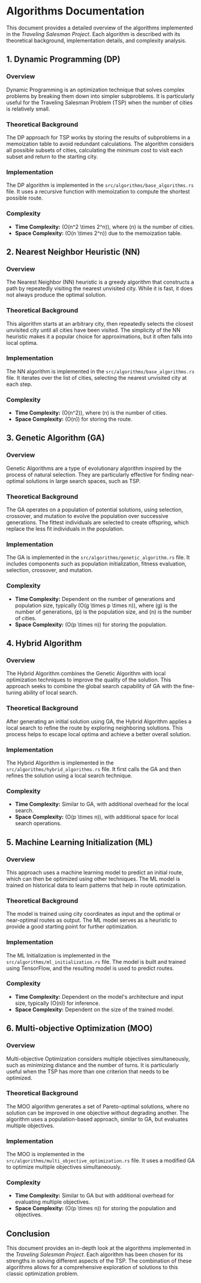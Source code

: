 # Algorithms Documentation

This document provides a detailed overview of the algorithms implemented in the *Traveling Salesman Project*. Each algorithm is described with its theoretical background, implementation details, and complexity analysis.

## 1. Dynamic Programming (DP)

### Overview

Dynamic Programming is an optimization technique that solves complex problems by breaking them down into simpler subproblems. It is particularly useful for the Traveling Salesman Problem (TSP) when the number of cities is relatively small.

### Theoretical Background

The DP approach for TSP works by storing the results of subproblems in a memoization table to avoid redundant calculations. The algorithm considers all possible subsets of cities, calculating the minimum cost to visit each subset and return to the starting city.

### Implementation

The DP algorithm is implemented in the `src/algorithms/base_algorithms.rs` file. It uses a recursive function with memoization to compute the shortest possible route.

### Complexity

- **Time Complexity:** \(O(n^2 \times 2^n)\), where \(n\) is the number of cities.
- **Space Complexity:** \(O(n \times 2^n)\) due to the memoization table.

## 2. Nearest Neighbor Heuristic (NN)

### Overview

The Nearest Neighbor (NN) heuristic is a greedy algorithm that constructs a path by repeatedly visiting the nearest unvisited city. While it is fast, it does not always produce the optimal solution.

### Theoretical Background

This algorithm starts at an arbitrary city, then repeatedly selects the closest unvisited city until all cities have been visited. The simplicity of the NN heuristic makes it a popular choice for approximations, but it often falls into local optima.

### Implementation

The NN algorithm is implemented in the `src/algorithms/base_algorithms.rs` file. It iterates over the list of cities, selecting the nearest unvisited city at each step.

### Complexity

- **Time Complexity:** \(O(n^2)\), where \(n\) is the number of cities.
- **Space Complexity:** \(O(n)\) for storing the route.

## 3. Genetic Algorithm (GA)

### Overview

Genetic Algorithms are a type of evolutionary algorithm inspired by the process of natural selection. They are particularly effective for finding near-optimal solutions in large search spaces, such as TSP.

### Theoretical Background

The GA operates on a population of potential solutions, using selection, crossover, and mutation to evolve the population over successive generations. The fittest individuals are selected to create offspring, which replace the less fit individuals in the population.

### Implementation

The GA is implemented in the `src/algorithms/genetic_algorithm.rs` file. It includes components such as population initialization, fitness evaluation, selection, crossover, and mutation.

### Complexity

- **Time Complexity:** Dependent on the number of generations and population size, typically \(O(g \times p \times n)\), where \(g\) is the number of generations, \(p\) is the population size, and \(n\) is the number of cities.
- **Space Complexity:** \(O(p \times n)\) for storing the population.

## 4. Hybrid Algorithm

### Overview

The Hybrid Algorithm combines the Genetic Algorithm with local optimization techniques to improve the quality of the solution. This approach seeks to combine the global search capability of GA with the fine-tuning ability of local search.

### Theoretical Background

After generating an initial solution using GA, the Hybrid Algorithm applies a local search to refine the route by exploring neighboring solutions. This process helps to escape local optima and achieve a better overall solution.

### Implementation

The Hybrid Algorithm is implemented in the `src/algorithms/hybrid_algorithms.rs` file. It first calls the GA and then refines the solution using a local search technique.

### Complexity

- **Time Complexity:** Similar to GA, with additional overhead for the local search.
- **Space Complexity:** \(O(p \times n)\), with additional space for local search operations.

## 5. Machine Learning Initialization (ML)

### Overview

This approach uses a machine learning model to predict an initial route, which can then be optimized using other techniques. The ML model is trained on historical data to learn patterns that help in route optimization.

### Theoretical Background

The model is trained using city coordinates as input and the optimal or near-optimal routes as output. The ML model serves as a heuristic to provide a good starting point for further optimization.

### Implementation

The ML Initialization is implemented in the `src/algorithms/ml_initialization.rs` file. The model is built and trained using TensorFlow, and the resulting model is used to predict routes.

### Complexity

- **Time Complexity:** Dependent on the model's architecture and input size, typically \(O(n)\) for inference.
- **Space Complexity:** Dependent on the size of the trained model.

## 6. Multi-objective Optimization (MOO)

### Overview

Multi-objective Optimization considers multiple objectives simultaneously, such as minimizing distance and the number of turns. It is particularly useful when the TSP has more than one criterion that needs to be optimized.

### Theoretical Background

The MOO algorithm generates a set of Pareto-optimal solutions, where no solution can be improved in one objective without degrading another. The algorithm uses a population-based approach, similar to GA, but evaluates multiple objectives.

### Implementation

The MOO is implemented in the `src/algorithms/multi_objective_optimization.rs` file. It uses a modified GA to optimize multiple objectives simultaneously.

### Complexity

- **Time Complexity:** Similar to GA but with additional overhead for evaluating multiple objectives.
- **Space Complexity:** \(O(p \times n)\) for storing the population and objectives.

## Conclusion

This document provides an in-depth look at the algorithms implemented in the *Traveling Salesman Project*. Each algorithm has been chosen for its strengths in solving different aspects of the TSP. The combination of these algorithms allows for a comprehensive exploration of solutions to this classic optimization problem.

